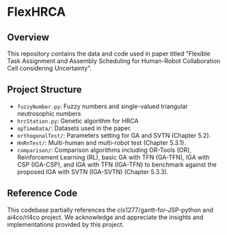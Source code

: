 # FlexHRCA

## Overview
This repository contains the data and code used in paper titled "Flexible Task Assignment and Assembly Scheduling for Human-Robot Collaboration Cell considering Uncertainty". 

## Project Structure
- `fuzzyNumber.py`: Fuzzy numbers and single-valued triangular neutrosophic numbers
- `hrcStation.py`: Genetic algorithm for HRCA
- `opTimeData/`: Datasets used in the paper.
- `orthogonalTest/`: Parameters setting for GA and SVTN (Chapter 5.2).
- `HnRnTest/`: Multi-human and multi-robot test (Chapter 5.3.1).
- `comparison/`: Comparison algorithms including OR-Tools (OR), Reinforcement Learning (RL), basic GA with TFN (GA-TFN), IGA with CSP (IGA-CSP), and IGA with TFN (IGA-TFN) to benchmark against the proposed IGA with SVTN (IGA-SVTN) (Chapter 5.3.3).

## Reference Code
This codebase partially references the cls1277/gantt-for-JSP-python and ai4co/rl4co project. We acknowledge and appreciate the insights and implementations provided by this project.
